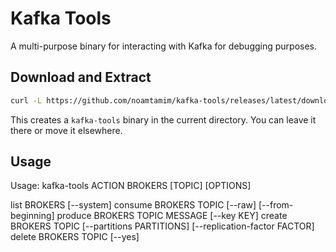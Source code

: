# Kafka Tools

A multi-purpose binary for interacting with Kafka for debugging purposes.

## Download and Extract

```sh
curl -L https://github.com/noamtamim/kafka-tools/releases/latest/download/kafka-tools.tgz | tar xz
```

This creates a `kafka-tools` binary in the current directory. You can leave it there or move it elsewhere.

## Usage

Usage: kafka-tools ACTION BROKERS [TOPIC] [OPTIONS]

list BROKERS [--system]
consume BROKERS TOPIC [--raw] [--from-beginning]
produce BROKERS TOPIC MESSAGE [--key KEY]
create BROKERS TOPIC [--partitions PARTITIONS] [--replication-factor FACTOR]
delete BROKERS TOPIC [--yes]
